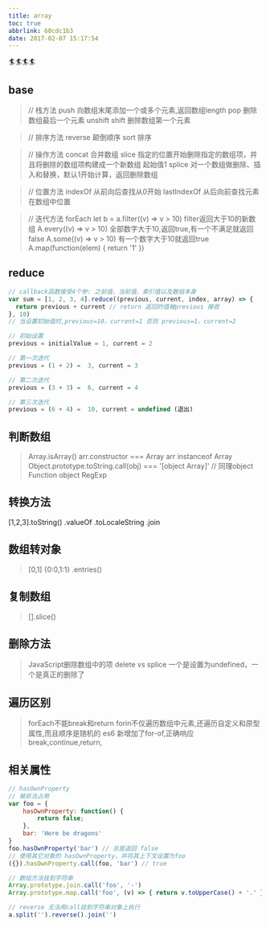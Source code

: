 ```yaml
---
title: array
toc: true
abbrlink: 60cdc1b3
date: 2017-02-07 15:17:54
---
```


🏄🏄🏄🏄

## base
>// 栈方法
push 向数组末尾添加一个或多个元素,返回数组length
pop 删除数组最后一个元素
unshift
shift 删除数组第一个元素

>// 排序方法
reverse 颠倒顺序
sort 排序

>// 操作方法
concat 合并数组
slice 指定的位置开始删除指定的数组项，并且将删除的数组项构建成一个新数组 起始值1
splice 对一个数组做删除、插入和替换，默认1开始计算，返回删除数组

>// 位置方法
indexOf 从前向后查找从0开始
lastIndexOf 从后向前查找元素在数组中位置

>// 迭代方法
forEach
let b = a.filter((v) => v > 10) filter返回大于10的新数组
A.every((v) => v > 10) 全部数字大于10,返回true,有一个不满足就返回false
A.some((v) => v > 10) 有一个数字大于10就返回true
A.map(function(elem) { return '1' })




## reduce
```js
// callback函数接受4个参: 之前值、当前值、索引值以及数组本身
var sum = [1, 2, 3, 4].reduce((previous, current, index, array) => {
  return previous + current // return 返回的值被previous 接收
}, 10)
// 当设置初始值时,previous=10，current=1 否则 previous=1，current=2

// 初始设置
previous = initialValue = 1, current = 2

// 第一次迭代
previous = (1 + 2) =  3, current = 3

// 第二次迭代
previous = (3 + 3) =  6, current = 4

// 第三次迭代
previous = (6 + 4) =  10, current = undefined (退出)
```



## 判断数组
>Array.isArray()
arr.constructor === Array
arr instanceof Array
Object.prototype.toString.call(obj) === '[object Array]'
// 同理object Function    object RegExp



## 转换方法
[1,2,3].toString()
.valueOf
.toLocaleString
.join



## 数组转对象
>[0,1] {0:0,1:1}
.entries()



## 复制数组
>[].slice()



## 删除方法
>JavaScript删除数组中的项 delete vs splice
一个是设置为undefined，一个是真正的删除了



## 遍历区别
>forEach不能break和return
forin不仅遍历数组中元素,还遍历自定义和原型属性,而且顺序是随机的
es6 新增加了for-of,正确响应break,continue,return,




## 相关属性
```js
// hasOwnProperty
// 被非法占用
var foo = {
    hasOwnProperty: function() {
        return false;
    },
    bar: 'Here be dragons'
}
foo.hasOwnProperty('bar') // 总是返回 false
// 使用其它对象的 hasOwnProperty，并将其上下文设置为foo
({}).hasOwnProperty.call(foo, 'bar') // true

// 数组方法挂到字符串
Array.prototype.join.call('foo', '-')
Array.prototype.map.call('foo', (v) => { return v.toUpperCase() + '.' }).join('')

// reverse 无法用call挂到字符串对象上执行
a.split('').reverse().join('')


```
